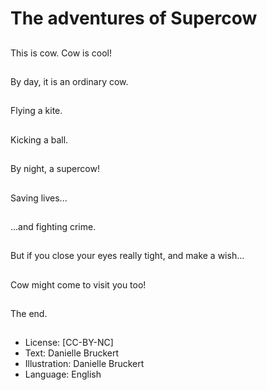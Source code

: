 # The adventures of Supercow

##
This is cow. Cow is cool!

##
By day, it is an ordinary cow.

##
Flying a kite.

##
Kicking a ball.

##
By night, a supercow!

##
Saving lives...

##
...and fighting crime.

##
But if you close your eyes really tight, and make a wish...

##
Cow might come to visit you too!

##
The end.

##
* License: [CC-BY-NC]
* Text: Danielle Bruckert
* Illustration: Danielle Bruckert
* Language: English
